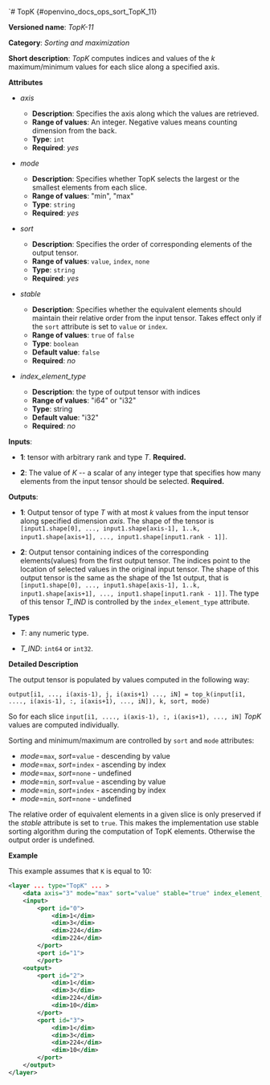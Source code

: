 `# TopK  {#openvino_docs_ops_sort_TopK_11}

**Versioned name**: *TopK-11*

**Category**: *Sorting and maximization*

**Short description**: *TopK* computes indices and values of the *k* maximum/minimum values for each slice along a specified axis.

**Attributes**

* *axis*

  * **Description**: Specifies the axis along which the values are retrieved.
  * **Range of values**: An integer. Negative values means counting dimension from the back.
  * **Type**: `int`
  * **Required**: *yes*

* *mode*

  * **Description**: Specifies whether TopK selects the largest or the smallest elements from each slice.
  * **Range of values**: "min", "max"
  * **Type**: `string`
  * **Required**: *yes*

* *sort*

  * **Description**: Specifies the order of corresponding elements of the output tensor.
  * **Range of values**: `value`, `index`, `none`
  * **Type**: `string`
  * **Required**: *yes*

* *stable*

  * **Description**: Specifies whether the equivalent elements should maintain their relative order from the input tensor. Takes effect only if the `sort` attribute is set to `value` or `index`.
  * **Range of values**: `true` of `false`
  * **Type**: `boolean`
  * **Default value**: `false`
  * **Required**: *no*

* *index_element_type*

  * **Description**: the type of output tensor with indices
  * **Range of values**: "i64" or "i32"
  * **Type**: string
  * **Default value**: "i32"
  * **Required**: *no*


**Inputs**:

*   **1**: tensor with arbitrary rank and type *T*. **Required.**

*   **2**: The value of *K* -- a scalar of any integer type that specifies how many elements from the input tensor should be selected. **Required.**

**Outputs**:

*   **1**: Output tensor of type *T* with at most *k* values from the input tensor along specified dimension *axis*. The shape of the tensor is `[input1.shape[0], ..., input1.shape[axis-1], 1..k, input1.shape[axis+1], ..., input1.shape[input1.rank - 1]]`.

*   **2**: Output tensor containing indices of the corresponding elements(values) from the first output tensor. The indices point to the location of selected values in the original input tensor. The shape of this output tensor is the same as the shape of the 1st output, that is `[input1.shape[0], ..., input1.shape[axis-1], 1..k, input1.shape[axis+1], ..., input1.shape[input1.rank - 1]]`. The type of this tensor *T_IND* is controlled by the `index_element_type` attribute.

**Types**

* *T*: any numeric type.

* *T_IND*: `int64` or `int32`.

**Detailed Description**

The output tensor is populated by values computed in the following way:

    output[i1, ..., i(axis-1), j, i(axis+1) ..., iN] = top_k(input[i1, ...., i(axis-1), :, i(axis+1), ..., iN]), k, sort, mode)

So for each slice `input[i1, ...., i(axis-1), :, i(axis+1), ..., iN]` *TopK* values are computed individually.

Sorting and minimum/maximum are controlled by `sort` and `mode` attributes:
  * *mode*=`max`, *sort*=`value` - descending by value
  * *mode*=`max`, *sort*=`index` - ascending by index
  * *mode*=`max`, *sort*=`none`  - undefined
  * *mode*=`min`, *sort*=`value` - ascending by value
  * *mode*=`min`, *sort*=`index` - ascending by index
  * *mode*=`min`, *sort*=`none`  - undefined

The relative order of equivalent elements in a given slice is only preserved if the *stable* attribute is set to `true`. This makes the implementation use stable sorting algorithm during the computation of TopK elements. Otherwise the output order is undefined.

**Example**

This example assumes that `K` is equal to 10:

```xml
<layer ... type="TopK" ... >
    <data axis="3" mode="max" sort="value" stable="true" index_element_type="i64"/>
    <input>
        <port id="0">
            <dim>1</dim>
            <dim>3</dim>
            <dim>224</dim>
            <dim>224</dim>
        </port>
        <port id="1">
        </port>
    <output>
        <port id="2">
            <dim>1</dim>
            <dim>3</dim>
            <dim>224</dim>
            <dim>10</dim>
        </port>
        <port id="3">
            <dim>1</dim>
            <dim>3</dim>
            <dim>224</dim>
            <dim>10</dim>
        </port>
    </output>
</layer>
```
